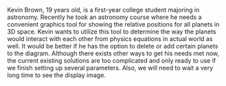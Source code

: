 Kevin Brown, 19 years old, is a first-year college student majoring in astronomy. Recently he took an astronomy course where he needs a 
convenient graphics tool for showing the relative positions for all planets in 3D space. Kevin wants to utilize this tool to determine the way the planets would interact with each other from physics equations in actual world as well. It would be better if he has the option to delete or add certain planets to the diagram. Although there exists other ways to get his needs met now, the current existing solutions are too complicated and only ready to use if we finish setting up several parameters. Also, we will need to wait a very long time to see the display image.
